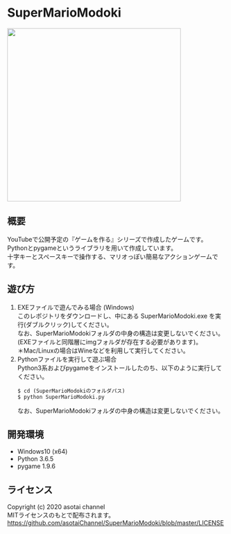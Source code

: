 # SuperMarioModoki
<img src="https://user-images.githubusercontent.com/65722145/83350983-2b3dd980-a37b-11ea-846f-3bf6243bcad4.gif" width="400">  

## 概要
YouTubeで公開予定の『ゲームを作る』シリーズで作成したゲームです。  
Pythonとpygameというライブラリを用いて作成しています。  
十字キーとスペースキーで操作する、マリオっぽい簡易なアクションゲームです。

## 遊び方
1. EXEファイルで遊んでみる場合 (Windows)  
    このレポジトリをダウンロードし、中にある SuperMarioModoki.exe を実行(ダブルクリック)してください。  
    なお、SuperMarioModokiフォルダの中身の構造は変更しないでください。(EXEファイルと同階層にimgフォルダが存在する必要があります)。  
    ＊Mac/Linuxの場合はWineなどを利用して実行してください。
2. Pythonファイルを実行して遊ぶ場合  
    Python3系およびpygameをインストールしたのち、以下のように実行してください。
    ```
    $ cd (SuperMarioModokiのフォルダパス)
    $ python SuperMarioModoki.py
    ```
    なお、SuperMarioModokiフォルダの中身の構造は変更しないでください。

## 開発環境
- Windows10 (x64)
- Python 3.6.5
- pygame 1.9.6

## ライセンス
Copyright (c) 2020 asotai channel  
MITライセンスのもとで配布されます。  
https://github.com/asotaiChannel/SuperMarioModoki/blob/master/LICENSE
